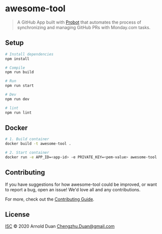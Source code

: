 # awesome-tool

> A GitHub App built with [Probot](https://github.com/probot/probot) that automates the process of synchronizing and managing GitHub PRs with Monday.com tasks.

## Setup

```sh
# Install dependencies
npm install

# Compile
npm run build

# Run
npm run start

# Dev
npm run dev

# lint
npm run lint
```

## Docker

```sh
# 1. Build container
docker build -t awesome-tool .

# 2. Start container
docker run -e APP_ID=<app-id> -e PRIVATE_KEY=<pem-value> awesome-tool
```

## Contributing

If you have suggestions for how awesome-tool could be improved, or want to report a bug, open an issue! We'd love all and any contributions.

For more, check out the [Contributing Guide](CONTRIBUTING.md).

## License

[ISC](LICENSE) © 2020 Arnold Duan <Chengzhu.Duan@gmail.com>
